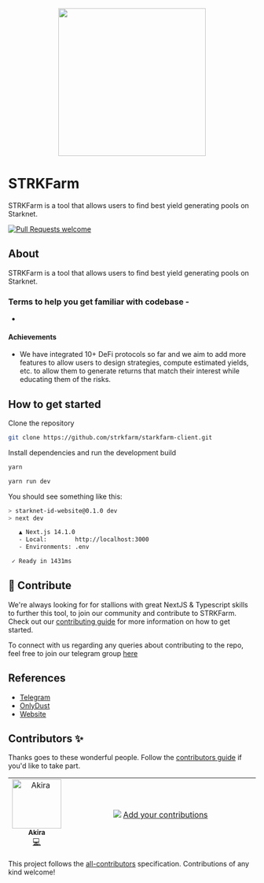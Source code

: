 <!-- prettier-ignore-start -->
<!-- markdownlint-disable -->
<div align="center" style="margin-top:50px">
  <img src="https://avatars.githubusercontent.com/u/165751591?s=200&v=4" height="300">
</div>
<!-- markdownlint-restore -->
<!-- prettier-ignore-end -->


# STRKFarm

STRKFarm is a tool that allows users to find best yield generating pools on Starknet.

[![Pull Requests welcome](https://img.shields.io/badge/PRs-welcome-ff69b4.svg?style=flat-square)](https://github.com/strkfarm/starkfarm-client/issues)

## About

STRKFarm is a tool that allows users to find best yield generating pools on Starknet. 

### Terms to help you get familiar with codebase - 

* 

#### Achievements

* We have integrated 10+ DeFi protocols so far and we aim to add more features to allow users to design strategies, compute estimated yields, etc. to allow them to generate returns that match their interest while educating them of the risks.



## How to get started

Clone the repository
```bash
git clone https://github.com/strkfarm/starkfarm-client.git
```


Install dependencies and run the development build

```bash
yarn

yarn run dev
```

You should see something like this:

```sh
> starknet-id-website@0.1.0 dev
> next dev

   ▲ Next.js 14.1.0
   - Local:        http://localhost:3000
   - Environments: .env

 ✓ Ready in 1431ms
```

## 🤝 Contribute

We're always looking for for stallions with great NextJS & Typescript skills to further this tool, to join our community and contribute to STRKFarm. Check out our [contributing guide](./docs/CONTRIBUTING.md)
for more information on how to get started.

To connect with us regarding any queries about contributing to the repo, feel free to join our telegram group [here](https://t.me/+HQ_eHaXmF-1lZDc1)

## References

- [Telegram](https://t.me/+HQ_eHaXmF-1lZDc1)
- [OnlyDust](https://app.onlydust.com/p/strkfarm)
- [Website](https://www.strkfarm.xyz/)


## Contributors ✨

Thanks goes to these wonderful people. Follow the [contributors guide]() if you'd like to take part.

<!-- ALL-CONTRIBUTORS-LIST:START - Do not remove or modify this section -->
<!-- prettier-ignore-start -->
<!-- markdownlint-disable -->
<table>
    <tbody>
        <tr></tr>
    </tbody>
    <tfoot>
    <tr>
    <td align="center" valign="top" width="14.28%"><a href="https://github.com/akiraonstarknet"><img src="https://avatars.githubusercontent.com/u/156126180?v=4" width="100px;" alt="Akira"/><br /><sub><b>Akira</b></sub></a><br /><a href="https://github.com/strkfarm/starkfarm-client/commits?author=akiraonstarknet" title="Code">💻</a></td>
      <td align="center" size="13px" colspan="7">
        <img src="https://raw.githubusercontent.com/all-contributors/all-contributors-cli/1b8533af435da9854653492b1327a23a4dbd0a10/assets/logo-small.svg">
          <a href="https://all-contributors.js.org/docs/en/bot/usage">Add your contributions</a>
        </img>
      </td>
    </tr>
  </tfoot>
</table>

<!-- markdownlint-restore -->
<!-- prettier-ignore-end -->

<!-- ALL-CONTRIBUTORS-LIST:END -->
This project follows the [all-contributors](https://github.com/all-contributors/all-contributors) specification. Contributions of any kind welcome!
